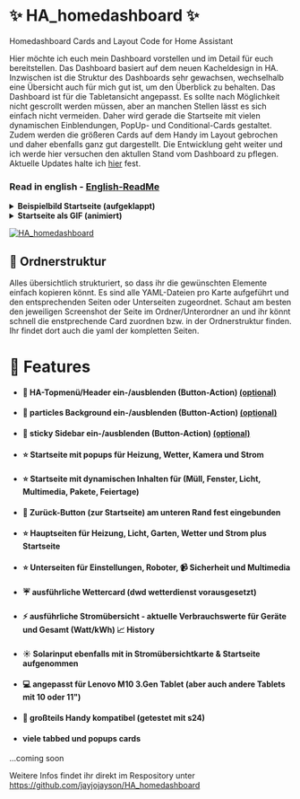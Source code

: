 # ✨ HA_homedashboard ✨ 
Homedashboard Cards and Layout Code for Home Assistant

Hier möchte ich euch mein Dashboard vorstellen und im Detail für euch bereitstellen. Das Dashboard basiert auf dem neuen Kacheldesign in HA. Inzwischen ist die Struktur des Dashboards sehr gewachsen, wechselhalb eine Übersicht auch für mich gut ist, um den Überblick zu behalten.
Das Dashboard ist für die Tabletansicht angepasst. Es sollte nach Möglichkeit nicht gescrollt werden müssen, aber an manchen Stellen lässt es sich einfach nicht vermeiden. Daher wird gerade die Startseite mit vielen dynamischen Einblendungen, PopUp- und Conditional-Cards gestaltet. Zudem werden die größeren Cards auf dem Handy im Layout gebrochen und daher ebenfalls ganz gut dargestellt. Die Entwicklung geht weiter und ich werde hier versuchen den aktullen Stand vom Dashboard zu pflegen. Aktuelle Updates halte ich [hier](#%EF%B8%8F-updates) fest. 

### Read in english - [English-ReadMe](https://github.com/jayjojayson/HA_homedashboard/blob/main/z-English-ReadMe/readME-Eng.md)

<details>
  <summary> <b>Beispielbild Startseite (aufgeklappt)</b></summary>  
  
  ![start](https://github.com/jayjojayson/HA_homedashboard/blob/main/1%20Startseite/startseite_ubersicht.jpg)  
</details>

<details>
  <summary> <b>Startseite als GIF (animiert)</b></summary>   
  
  ![start](https://github.com/user-attachments/assets/5ab05e5a-79a1-45b5-8700-a83049f8a74b)
</details>


[![HA_homedashboard](https://github.com/user-attachments/assets/c545ab17-c052-4b84-871a-43b32e56e61d)](https://www.youtube.com/watch?v=AK_P7a_ynUY "HA_homedashboard")



## 📂 Ordnerstruktur
Alles übersichtlich strukturiert, so dass ihr die gewünschten Elemente einfach kopieren könnt. Es sind alle YAML-Dateien pro Karte aufgeführt und den entsprechenden Seiten oder Unterseiten zugeordnet. 
Schaut am besten den jeweiligen Screenshot der Seite im Ordner/Unterordner an und ihr könnt schnell die enstprechende Card zuordnen bzw. in der Ordnerstruktur finden. Ihr findet dort auch die yaml der kompletten Seiten.

#
# 📖 Features

- #### 📣 HA-Topmenü/Header ein-/ausblenden (Button-Action)  [(optional)](#-installation)
- #### 📣 particles Background ein-/ausblenden (Button-Action)  [(optional)](#-installation)
- #### 📣 sticky Sidebar ein-/ausblenden (Button-Action)  [(optional)](#-installation)
- #### ⭐ Startseite mit popups für Heizung, Wetter, Kamera und Strom
- #### ⭐ Startseite mit dynamischen Inhalten für (Müll, Fenster, Licht, Multimedia, Pakete, Feiertage)
- #### 📣 Zurück-Button (zur Startseite) am unteren Rand fest eingebunden 
- #### ⭐ Hauptseiten für Heizung, Licht, Garten, Wetter und Strom plus Startseite
- #### ⭐ Unterseiten für Einstellungen, Roboter, 📹 Sicherheit und Multimedia
- #### ☔ ausführliche Wettercard (dwd wetterdienst vorausgesetzt)
- #### ⚡ ausführliche Stromübersicht - aktuelle Verbrauchswerte für Geräte und Gesamt (Watt/kWh) 📈 History 
- #### ☀️ Solarinput ebenfalls mit in Stromübersichtkarte & Startseite aufgenommen
- #### 💻 angepasst für Lenovo M10 3.Gen Tablet (aber auch andere Tablets mit 10 oder 11")
- #### 📱 großteils Handy kompatibel (getestet mit s24)
- #### viele tabbed und popups cards

...coming soon

Weitere Infos findet ihr direkt im Respository unter
https://github.com/jayjojayson/HA_homedashboard
